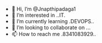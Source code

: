 - 👋 Hi, I’m @Jnapthipadaga1
- 👀 I’m interested in ..IT.
- 🌱 I’m currently learning .DEVOPS..
- 💞️ I’m looking to collaborate on ...
- 📫 How to reach me .8341083929..

<!---
Jnapthipadaga1/Jnapthipadaga1 is a ✨ special ✨ repository because its `README.md` (this file) appears on your GitHub profile.
You can click the Preview link to take a look at your changes.
--->
